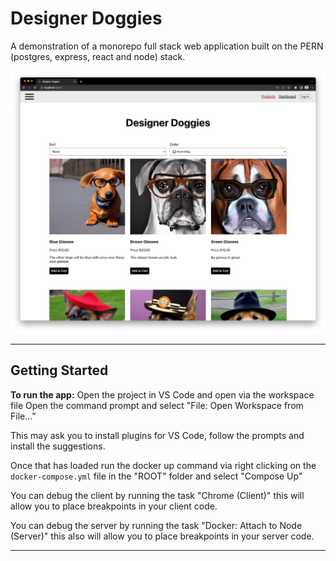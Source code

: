 # Designer Doggies

A demonstration of a monorepo full stack web application built on the PERN (postgres, express, react and node) stack.

![Home page of designer dogs](designer-doggies.png)

---

## Getting Started

**To run the app:**
Open the project in VS Code and open via the workspace file
Open the command prompt and select "File: Open Workspace from File..."

This may ask you to install plugins for VS Code, follow the prompts and install the suggestions.

Once that has loaded run the docker up command via right clicking on the `docker-compose.yml` file in the "ROOT" folder and select "Compose Up"

You can debug the client by running the task "Chrome (Client)" this will allow you to place breakpoints in your client code.

You can debug the server by running the task "Docker: Attach to Node (Server)" this also will allow you to place breakpoints in your server code.

---
